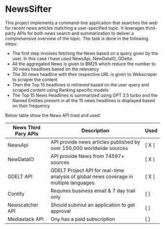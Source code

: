 # NewsSifter


This project implements a command-line application that searches the web for recent news articles matching a user-specified topic. It leverages third-party APIs for both news search and summarization to deliver a comprehensive overview of the topic. The task is done in the following steps:
- The first step involves fetching the News based on a query given by the user. In this case I have used NewsApi, NewDataIO, GDelta.
- All the aggregated News is given to BM25 which reduce the number to 30 news headlines based on the relevancy
- The 30 news headline with their respective URL is given to Webscraper to scraper the content
- Then the Top 15 headlines is retrieved based on the user query and scraped content using Ranking specific models
- The Top 15 News Headlines is summarized using GPT 3.5 turbo and the Named Entities present in all the 15 news headlines is displayed based on their frequency


Below table show the News API tried and used:

| News Third Pary APIs         | Description                                          | Used |
|-----------------|-------------------------------------------------------| ------ |
| NewsApi     | API provide news articles published by over 150,000 worldwide sources | [ X ] |
| NewDataIO   | API provide News from 74597+ sources | [ X ] |
| GDELT API | GDELT Project API for real-time analysis of global news coverage in multiple languages. |  [ X ] |
| Contify  | Requires business email & 7 day trail only | [ ]
| Newscatcher API | Should submiut an application to get approval | [ ] |
| Mediastack API | Ony has a paid subscription | [ ] |
